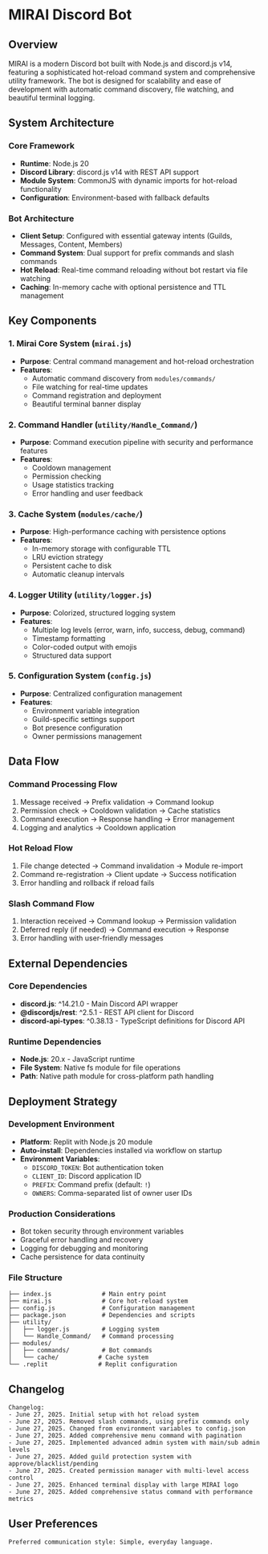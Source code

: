 # MIRAI Discord Bot

## Overview

MIRAI is a modern Discord bot built with Node.js and discord.js v14, featuring a sophisticated hot-reload command system and comprehensive utility framework. The bot is designed for scalability and ease of development with automatic command discovery, file watching, and beautiful terminal logging.

## System Architecture

### Core Framework
- **Runtime**: Node.js 20
- **Discord Library**: discord.js v14 with REST API support
- **Module System**: CommonJS with dynamic imports for hot-reload functionality
- **Configuration**: Environment-based with fallback defaults

### Bot Architecture
- **Client Setup**: Configured with essential gateway intents (Guilds, Messages, Content, Members)
- **Command System**: Dual support for prefix commands and slash commands
- **Hot Reload**: Real-time command reloading without bot restart via file watching
- **Caching**: In-memory cache with optional persistence and TTL management

## Key Components

### 1. Mirai Core System (`mirai.js`)
- **Purpose**: Central command management and hot-reload orchestration
- **Features**: 
  - Automatic command discovery from `modules/commands/`
  - File watching for real-time updates
  - Command registration and deployment
  - Beautiful terminal banner display

### 2. Command Handler (`utility/Handle_Command/`)
- **Purpose**: Command execution pipeline with security and performance features
- **Features**:
  - Cooldown management
  - Permission checking
  - Usage statistics tracking
  - Error handling and user feedback

### 3. Cache System (`modules/cache/`)
- **Purpose**: High-performance caching with persistence options
- **Features**:
  - In-memory storage with configurable TTL
  - LRU eviction strategy
  - Persistent cache to disk
  - Automatic cleanup intervals

### 4. Logger Utility (`utility/logger.js`)
- **Purpose**: Colorized, structured logging system
- **Features**:
  - Multiple log levels (error, warn, info, success, debug, command)
  - Timestamp formatting
  - Color-coded output with emojis
  - Structured data support

### 5. Configuration System (`config.js`)
- **Purpose**: Centralized configuration management
- **Features**:
  - Environment variable integration
  - Guild-specific settings support
  - Bot presence configuration
  - Owner permissions management

## Data Flow

### Command Processing Flow
1. Message received → Prefix validation → Command lookup
2. Permission check → Cooldown validation → Cache statistics
3. Command execution → Response handling → Error management
4. Logging and analytics → Cooldown application

### Hot Reload Flow
1. File change detected → Command invalidation → Module re-import
2. Command re-registration → Client update → Success notification
3. Error handling and rollback if reload fails

### Slash Command Flow
1. Interaction received → Command lookup → Permission validation
2. Deferred reply (if needed) → Command execution → Response
3. Error handling with user-friendly messages

## External Dependencies

### Core Dependencies
- **discord.js**: ^14.21.0 - Main Discord API wrapper
- **@discordjs/rest**: ^2.5.1 - REST API client for Discord
- **discord-api-types**: ^0.38.13 - TypeScript definitions for Discord API

### Runtime Dependencies
- **Node.js**: 20.x - JavaScript runtime
- **File System**: Native fs module for file operations
- **Path**: Native path module for cross-platform path handling

## Deployment Strategy

### Development Environment
- **Platform**: Replit with Node.js 20 module
- **Auto-install**: Dependencies installed via workflow on startup
- **Environment Variables**: 
  - `DISCORD_TOKEN`: Bot authentication token
  - `CLIENT_ID`: Discord application ID
  - `PREFIX`: Command prefix (default: `!`)
  - `OWNERS`: Comma-separated list of owner user IDs

### Production Considerations
- Bot token security through environment variables
- Graceful error handling and recovery
- Logging for debugging and monitoring
- Cache persistence for data continuity

### File Structure
```
├── index.js              # Main entry point
├── mirai.js              # Core hot-reload system
├── config.js             # Configuration management
├── package.json          # Dependencies and scripts
├── utility/
│   ├── logger.js         # Logging system
│   └── Handle_Command/   # Command processing
├── modules/
│   ├── commands/         # Bot commands
│   └── cache/           # Cache system
└── .replit              # Replit configuration
```

## Changelog

```
Changelog:
- June 27, 2025. Initial setup with hot reload system
- June 27, 2025. Removed slash commands, using prefix commands only
- June 27, 2025. Changed from environment variables to config.json
- June 27, 2025. Added comprehensive menu command with pagination
- June 27, 2025. Implemented advanced admin system with main/sub admin levels
- June 27, 2025. Added guild protection system with approve/blacklist/pending
- June 27, 2025. Created permission manager with multi-level access control
- June 27, 2025. Enhanced terminal display with large MIRAI logo
- June 27, 2025. Added comprehensive status command with performance metrics
```

## User Preferences

```
Preferred communication style: Simple, everyday language.
```
